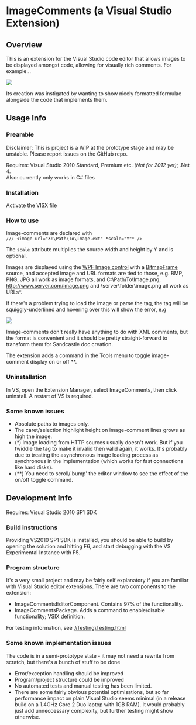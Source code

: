 # ImageComments (a Visual Studio Extension)

## Overview
This is an extension for the Visual Studio code editor that allows images to be displayed amongst code, allowing for visually rich comments. For example...


![](http://lukesdm.github.com/image-comments/media/example-1.png)


Its creation was instigated by wanting to show nicely formatted formulae alongside the code that implements them.
## Usage Info

### Preamble
Disclaimer: This is project is a WIP at the 
prototype stage 
and may be unstable. Please report 
issues on the GitHub repo.  

Requires: Visual Studio 2010 Standard, Premium etc. 
*(Not for 2012 yet)*; .Net 4.  
Also: currently only works in C# files

### Installation
Activate the VISX file
### How to use
Image-comments are declared with   
`/// <image url="X:\Path\To\Image.ext" *scale="Y"* />`

The `scale` attribute multiplies the source width and height by Y and is optional.

Images are displayed using the [WPF Image control](http://msdn.microsoft.com/en-us/library/ms610982) with a [BitmapFrame](http://msdn.microsoft.com/en-us/library/ms619213) source, and accepted image and URL formats are tied to those, e.g. BMP, PNG, JPG all work as image formats, and C:\Path\To\Image.png, http://www.server.com/image.png and \\server\folder\image.png all work as URLs*.


If there's a problem trying to load the image or parse the tag, the tag will be squiggly-underlined and hovering over this will show the error, e.g


![](http://lukesdm.github.com/image-comments/media/error-example-1.png)


Image-comments don't really have anything to do with XML comments, but the format is convenient and it should be pretty straight-forward to transform them for Sandcastle doc creation.


The extension adds a command in the Tools menu to toggle image-comment display on or off **.

### Uninstallation
In VS, open the Extension Manager, select ImageComments, then click uninstall. A restart of VS is required.

### Some known issues
* Absolute paths to images only.
* The caret/selection highlight height on image-comment lines grows as high the image.
* (*) Image loading from HTTP sources usually doesn't work. But if you twiddle the tag to make it invalid then valid again, it works. It's probably due to treating the asynchronous image loading process as synchronous in the implementation (which works for fast connections like hard disks).
* (**) You need to scroll/'bump' the editor window to see the effect of the on/off toggle command.

## Development Info
Requires: Visual Studio 2010 SP1 SDK

### Build instructions
Providing VS2010 SP1 SDK is installed, you should be able to build by opening the solution and hitting F6, and start debugging with the VS Experimental Instance with F5.

### Program structure
It's a very small project and may be fairly self explanatory if you are familiar with Visual Studio editor extensions.
There are two components to the extension:

* ImageCommentsEditorComponent. Contains 97% of the functionality. 
* ImageCommentsPackage. Adds a command to enable/disable functionality; VSIX definition.

For testing information, see [.\Testing\Testing.html](./testing/testing.html)
### Some known implementation issues
The code is in a semi-prototype state - it may not need a rewrite from scratch, but there's a bunch of stuff to be done

* Error/exception handling should be improved
* Program/project structure could be improved
* No automated tests and manual testing has been limited.
* There are some fairly obvious potential optimisations, but so far performance impact on plain Visual Studio seems minimal (in a release build on a 1.4GHz Core 2 Duo laptop with 1GB RAM). It would probably just add unneccessary complexity, but further testing might show otherwise.